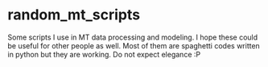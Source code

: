 # random_mt_scripts

Some scripts I use in MT data processing and modeling. I hope these could be useful for other people as well.
Most of them are spaghetti codes written in python but they are working. Do not expect elegance :P
